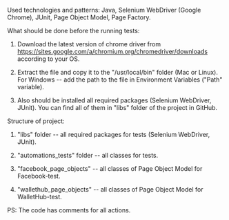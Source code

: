 Used technologies and patterns:
Java, Selenium WebDriver (Google Chrome), JUnit, Page Object Model, Page Factory.

What should be done before the running tests:
1. Download the latest version of chrome driver from https://sites.google.com/a/chromium.org/chromedriver/downloads according to your OS.

2. Extract the file and copy it to the "/usr/local/bin" folder (Mac or Linux). For Windows -- add the path to the file in Environment Variables ("Path" variable).

3. Also should be installed all required packages (Selenium WebDriver, JUnit). You can find all of them in "libs" folder of the project in GitHub.

Structure of project:
1. "libs" folder -- all required packages for tests (Selenium WebDriver, JUnit).

2. "automations_tests" folder -- all classes for tests.

3. "facebook_page_objects" -- all classes of Page Object Model for Facebook-test.

4. "wallethub_page_objects" -- all classes of Page Object Model for WalletHub-test.

PS: The code has comments for all actions.

